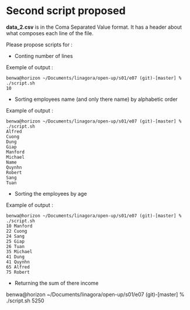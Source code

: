 # Second script proposed

**data_2.csv** is in the Coma Separated Value format. It has a header about what composes each line of the file.

Please propose scripts for : 

 - Conting number of lines

Exemple of output :

```
benwa@horizon ~/Documents/linagora/open-up/s01/e07 (git)-[master] % ./script.sh
10
```

 - Sorting employees name (and only there name) by alphabetic order

Example of output : 

```
benwa@horizon ~/Documents/linagora/open-up/s01/e07 (git)-[master] % ./script.sh
Alfred
Cuong
Dung
Giap
Manford
Michael
Name
Quynhn
Robert
Sang
Tuan
```

 - Sorting the employees by age

Example of output : 

```
benwa@horizon ~/Documents/linagora/open-up/s01/e07 (git)-[master] % ./script.sh
10 Manford
22 Cuong
24 Sang
25 Giap
26 Tuan
35 Michael
41 Dung
41 Quynhn
65 Alfred
75 Robert
```

 - Returning the sum of there income

benwa@horizon ~/Documents/linagora/open-up/s01/e07 (git)-[master] % ./script.sh
5250

